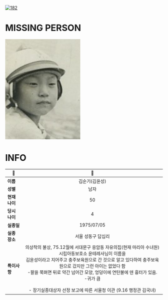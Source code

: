 [![182](https://img.shields.io/badge/%EC%8B%A4%EC%A2%85%EC%8B%A0%EA%B3%A0%EB%8A%94%20%EA%B5%AD%EB%B2%88%EC%97%86%EC%9D%B4-182-blue)](http://safe182.go.kr/index.do)

# MISSING PERSON

<img src="./missing_person.jpg">

# INFO

|🔑|💎|
|--|:--:|
|**이름**|김순기(김윤성)|
|**성별**|남자|
|**현재 나이**|50|
|**당시 나이**|4|
|**실종일**|1975/07/05|
|**실종 장소**|서울 성동구 답십리 |
|**특이사항**|의상착의 불상, 75.12월에 서대문구 응암동 자유의집(현재 마리아 수녀원) 시립아동보호소 윤테레사님이 이름을</br>김윤성이라고 지어주고 충주보육원으로 간 것으로 알고 있다하여 충주보육원으로 갔지만 그런 아이는 없었다 함</br>-팔을 쭉펴면 뒤로 약간 넘어간 모양, 엉덩이에 연탄불에 덴 흉터가 있음.</br>-귀가 큼</br></br>- 장기실종대상자 선정 보고에 따른 서울청 이관 (9.16 행정관 김국녀)|
